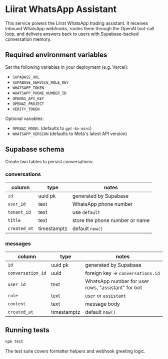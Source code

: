 # Liirat WhatsApp Assistant

This service powers the Liirat WhatsApp trading assistant. It receives inbound WhatsApp webhooks, routes them through the OpenAI tool-call loop, and delivers answers back to users with Supabase-backed conversation memory.

## Required environment variables

Set the following variables in your deployment (e.g. Vercel):

- `SUPABASE_URL`
- `SUPABASE_SERVICE_ROLE_KEY`
- `WHATSAPP_TOKEN`
- `WHATSAPP_PHONE_NUMBER_ID`
- `OPENAI_API_KEY`
- `OPENAI_PROJECT`
- `VERIFY_TOKEN`

Optional variables:

- `OPENAI_MODEL` (defaults to `gpt-4o-mini`)
- `WHATSAPP_VERSION` (defaults to Meta's latest API version)

## Supabase schema

Create two tables to persist conversations:

### conversations

| column     | type      | notes                          |
|------------|-----------|--------------------------------|
| `id`       | uuid pk   | generated by Supabase          |
| `user_id`  | text      | WhatsApp phone number          |
| `tenant_id`| text      | use `default`                  |
| `title`    | text      | store the phone number or name |
| `created_at` | timestamptz | default `now()`              |

### messages

| column           | type      | notes                                           |
|------------------|-----------|-------------------------------------------------|
| `id`             | uuid pk   | generated by Supabase                           |
| `conversation_id`| uuid      | foreign key → `conversations.id`                |
| `user_id`        | text      | WhatsApp number for user rows, "assistant" for bot |
| `role`           | text      | `user` or `assistant`                           |
| `content`        | text      | message body                                    |
| `created_at`     | timestamptz | default `now()`                                |

## Running tests

```bash
npm test
```

The test suite covers formatter helpers and webhook greeting logic.
